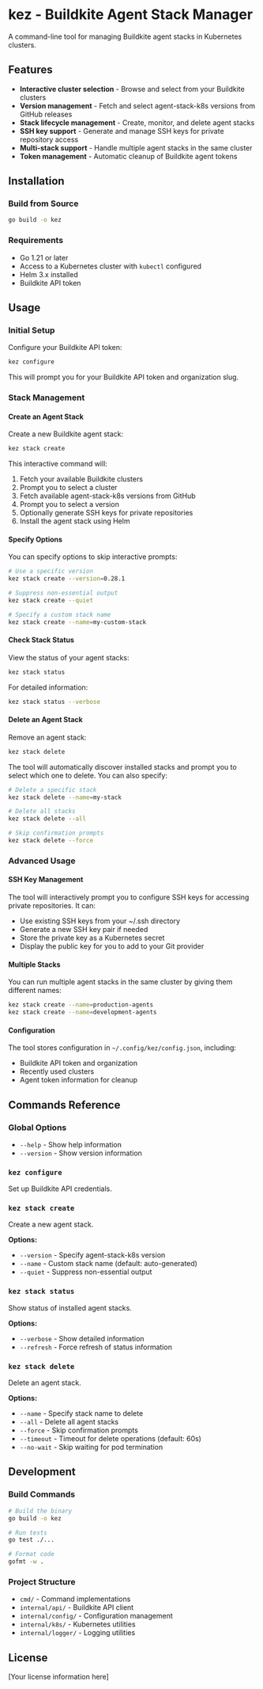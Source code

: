 # kez - Buildkite Agent Stack Manager

A command-line tool for managing Buildkite agent stacks in Kubernetes clusters.

## Features

- **Interactive cluster selection** - Browse and select from your Buildkite clusters
- **Version management** - Fetch and select agent-stack-k8s versions from GitHub releases
- **Stack lifecycle management** - Create, monitor, and delete agent stacks
- **SSH key support** - Generate and manage SSH keys for private repository access
- **Multi-stack support** - Handle multiple agent stacks in the same cluster
- **Token management** - Automatic cleanup of Buildkite agent tokens

## Installation

### Build from Source

```bash
go build -o kez
```

### Requirements

- Go 1.21 or later
- Access to a Kubernetes cluster with `kubectl` configured
- Helm 3.x installed
- Buildkite API token

## Usage

### Initial Setup

Configure your Buildkite API token:

```bash
kez configure
```

This will prompt you for your Buildkite API token and organization slug.

### Stack Management

#### Create an Agent Stack

Create a new Buildkite agent stack:

```bash
kez stack create
```

This interactive command will:
1. Fetch your available Buildkite clusters
2. Prompt you to select a cluster
3. Fetch available agent-stack-k8s versions from GitHub
4. Prompt you to select a version
5. Optionally generate SSH keys for private repositories
6. Install the agent stack using Helm

#### Specify Options

You can specify options to skip interactive prompts:

```bash
# Use a specific version
kez stack create --version=0.28.1

# Suppress non-essential output
kez stack create --quiet

# Specify a custom stack name
kez stack create --name=my-custom-stack
```

#### Check Stack Status

View the status of your agent stacks:

```bash
kez stack status
```

For detailed information:

```bash
kez stack status --verbose
```

#### Delete an Agent Stack

Remove an agent stack:

```bash
kez stack delete
```

The tool will automatically discover installed stacks and prompt you to select which one to delete. You can also specify:

```bash
# Delete a specific stack
kez stack delete --name=my-stack

# Delete all stacks
kez stack delete --all

# Skip confirmation prompts
kez stack delete --force
```

### Advanced Usage

#### SSH Key Management

The tool will interactively prompt you to configure SSH keys for accessing private repositories. It can:
- Use existing SSH keys from your ~/.ssh directory
- Generate a new SSH key pair if needed
- Store the private key as a Kubernetes secret
- Display the public key for you to add to your Git provider

#### Multiple Stacks

You can run multiple agent stacks in the same cluster by giving them different names:

```bash
kez stack create --name=production-agents
kez stack create --name=development-agents
```

#### Configuration

The tool stores configuration in `~/.config/kez/config.json`, including:
- Buildkite API token and organization
- Recently used clusters
- Agent token information for cleanup

## Commands Reference

### Global Options

- `--help` - Show help information
- `--version` - Show version information

### `kez configure`

Set up Buildkite API credentials.

### `kez stack create`

Create a new agent stack.

**Options:**
- `--version` - Specify agent-stack-k8s version
- `--name` - Custom stack name (default: auto-generated)
- `--quiet` - Suppress non-essential output

### `kez stack status`

Show status of installed agent stacks.

**Options:**
- `--verbose` - Show detailed information
- `--refresh` - Force refresh of status information

### `kez stack delete`

Delete an agent stack.

**Options:**
- `--name` - Specify stack name to delete
- `--all` - Delete all agent stacks
- `--force` - Skip confirmation prompts
- `--timeout` - Timeout for delete operations (default: 60s)
- `--no-wait` - Skip waiting for pod termination

## Development

### Build Commands

```bash
# Build the binary
go build -o kez

# Run tests
go test ./...

# Format code
gofmt -w .
```

### Project Structure

- `cmd/` - Command implementations
- `internal/api/` - Buildkite API client
- `internal/config/` - Configuration management
- `internal/k8s/` - Kubernetes utilities
- `internal/logger/` - Logging utilities

## License

[Your license information here]
